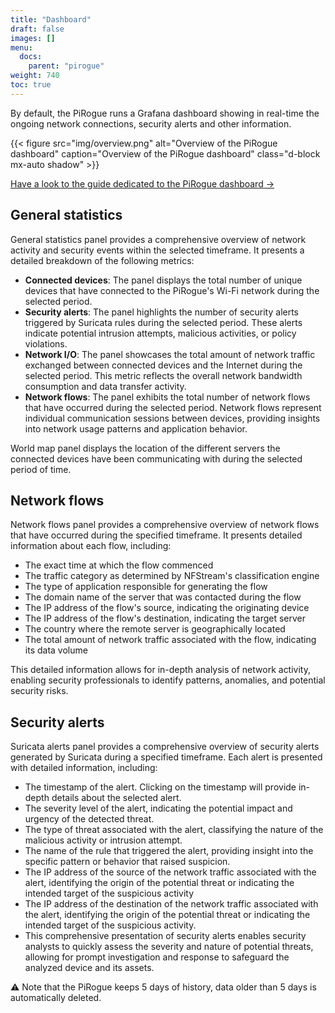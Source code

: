 ```yaml
---
title: "Dashboard"
draft: false
images: []
menu:
  docs:
    parent: "pirogue"
weight: 740
toc: true
---
```


By default, the PiRogue runs a Grafana dashboard showing in real-time the ongoing network connections, security alerts and other information.

{{< figure src="img/overview.png" alt="Overview of the PiRogue dashboard" caption="Overview of the PiRogue dashboard" class="d-block mx-auto shadow" >}}

[Have a look to the guide dedicated to the PiRogue dashboard →](/guides/g1/#the-dashboard)


## General statistics

General statistics panel provides a comprehensive overview of network activity and security events within the selected timeframe. It presents a detailed breakdown of the following metrics:
* **Connected devices**: The panel displays the total number of unique devices that have connected to the PiRogue's Wi-Fi network during the selected period. 
* **Security alerts**: The panel highlights the number of security alerts triggered by Suricata rules during the selected period. These alerts indicate potential intrusion attempts, malicious activities, or policy violations.
* **Network I/O**: The panel showcases the total amount of network traffic exchanged between connected devices and the Internet during the selected period. This metric reflects the overall network bandwidth consumption and data transfer activity.
* **Network flows**: The panel exhibits the total number of network flows that have occurred during the selected period. Network flows represent individual communication sessions between devices, providing insights into network usage patterns and application behavior.

World map panel displays the location of the different servers the connected devices have been communicating with during the selected period of time.


## Network flows

Network flows panel provides a comprehensive overview of network flows that have occurred during the specified timeframe. It presents detailed information about each flow, including:
* The exact time at which the flow commenced
* The traffic category as determined by NFStream's classification engine
* The type of application responsible for generating the flow
* The domain name of the server that was contacted during the flow
* The IP address of the flow's source, indicating the originating device
* The IP address of the flow's destination, indicating the target server
* The country where the remote server is geographically located
* The total amount of network traffic associated with the flow, indicating its data volume

This detailed information allows for in-depth analysis of network activity, enabling security professionals to identify patterns, anomalies, and potential security risks.


## Security alerts

Suricata alerts panel provides a comprehensive overview of security alerts generated by Suricata during a specified timeframe. Each alert is presented with detailed information, including:
* The timestamp of the alert. Clicking on the timestamp will provide in-depth details about the selected alert.
* The severity level of the alert, indicating the potential impact and urgency of the detected threat.
* The type of threat associated with the alert, classifying the nature of the malicious activity or intrusion attempt.
* The name of the rule that triggered the alert, providing insight into the specific pattern or behavior that raised suspicion.
* The IP address of the source of the network traffic associated with the alert, identifying the origin of the potential threat or indicating the intended target of the suspicious activity
* The IP address of the destination of the network traffic associated with the alert, identifying the origin of the potential threat or indicating the intended target of the suspicious activity.
* This comprehensive presentation of security alerts enables security analysts to quickly assess the severity and nature of potential threats, allowing for prompt investigation and response to safeguard the analyzed device and its assets.

⚠️ Note that the PiRogue keeps 5 days of history, data older than 5 days is automatically deleted.